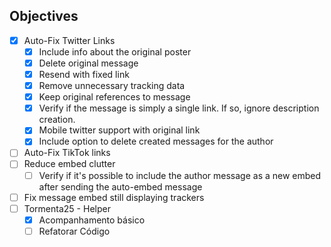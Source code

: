 ## Objectives

- [x] Auto-Fix Twitter Links
  - [x] Include info about the original poster
  - [x] Delete original message
  - [x] Resend with fixed link
  - [x] Remove unnecessary tracking data
  - [x] Keep original references to message
  - [x] Verify if the message is simply a single link. If so, ignore description creation.
  - [x] Mobile twitter support with original link
  - [x] Include option to delete created messages for the author
- [ ] Auto-Fix TikTok links
- [ ] Reduce embed clutter
  - [ ] Verify if it's possible to include the author message as a new embed after sending the auto-embed message
- [ ] Fix message embed still displaying trackers
- [ ] Tormenta25 - Helper
  - [x] Acompanhamento básico
  - [ ] Refatorar Código
